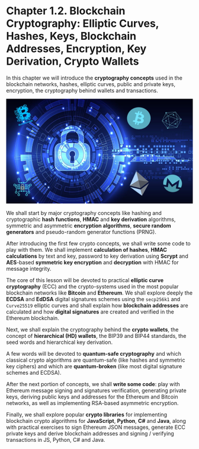 # Chapter 1.2. Blockchain Cryptography: Elliptic Curves, Hashes, Keys, Blockchain Addresses, Encryption, Key Derivation, Crypto Wallets

In this chapter we will introduce the **cryptography concepts** used in the blockchain networks, hashes, elliptic curves, public and private keys, encryption, the cryptography behind wallets and transactions.

![](/assets/blockchain-cryptography.jpg)

We shall start by major cryptography concepts like hashing and cryptographic **hash functions**, **HMAC** and **key derivation** algorithms, symmetric and asymmetric **encryption algorithms**, **secure random generators** and pseudo-random generator functions \(PRNG\).

After introducing the first few crypto concepts, we shall write some code to play with them. We shall implement **calculation of hashes**, **HMAC calculations** by text and key, password to key derivation using **Scrypt** and **AES**-based **symmetric key encryption** and **decryption** with HMAC for message integrity.

The core of this lesson will be devoted to practical **elliptic curve cryptography** \(ECC\) and the crypto-systems used in the most popular blockchain networks like **Bitcoin** and **Ethereum**. We shall explore deeply the **ECDSA** and **EdDSA** digital signatures schemes using the `secp256k1` and `Curve25519` elliptic curves and shall explain how **blockchain addresses** are calculated and how **digital signatures** are created and verified in the Ethereum blockchain.

Next, we shall explain the cryptography behind the **crypto wallets**, the concept of **hierarchical \(HD\) wallets**, the BIP39 and BIP44 standards, the seed words and hierarchical key derivation.

A few words will be devoted to **quantum-safe cryptography** and which classical crypto algorithms are quantum-safe \(like hashes and symmetric key ciphers\) and which are **quantum-broken** \(like most digital signature schemes and ECDSA\).

After the next portion of concepts, we shall **write some code**: play with Ethereum message signing and signatures verification, generating private keys, deriving public keys and addresses for the Ethereum and Bitcoin networks, as well as implementing RSA-based asymmetric encryption.

Finally, we shall explore popular **crypto libraries** for implementing blockchain crypto algorithms for **JavaScript**, **Python**, **C\#** and **Java**, along with practical exercises to sign Ethereum JSON messages, generate ECC private keys and derive blockchain addresses and signing / verifying transactions in JS, Python, C\# and Java.

